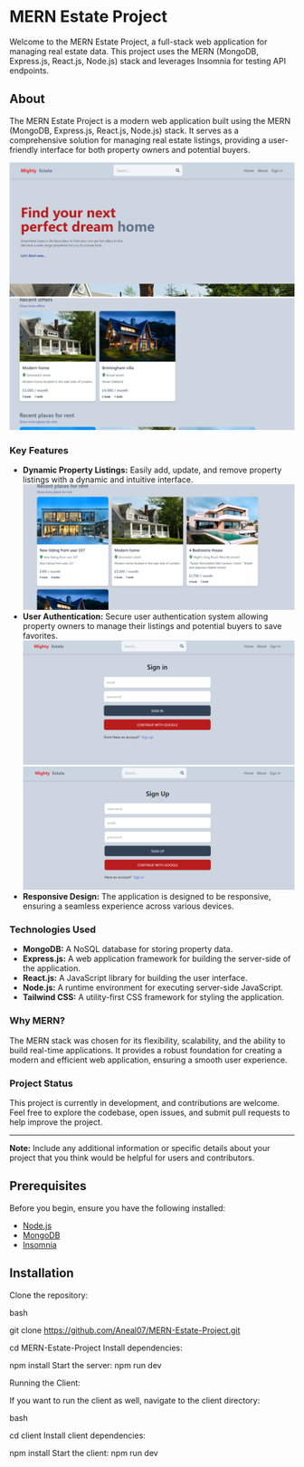 # MERN Estate Project



Welcome to the MERN Estate Project, a full-stack web application for managing real estate data. This project uses the MERN (MongoDB, Express.js, React.js, Node.js) stack and leverages Insomnia for testing API endpoints.

## About

The MERN Estate Project is a modern web application built using the MERN (MongoDB, Express.js, React.js, Node.js) stack. It serves as a comprehensive solution for managing real estate listings, providing a user-friendly interface for both property owners and potential buyers.

![Screenshot](./images/1.png)
![Screenshot](./images/2.png)

### Key Features

- **Dynamic Property Listings:** Easily add, update, and remove property listings with a dynamic and intuitive interface.
![Screenshot](./images/3.png)
- **User Authentication:** Secure user authentication system allowing property owners to manage their listings and potential buyers to save favorites.
![Screenshot](./images/4.png)
![Screenshot](./images/5.png)
- **Responsive Design:** The application is designed to be responsive, ensuring a seamless experience across various devices.

### Technologies Used

- **MongoDB:** A NoSQL database for storing property data.
- **Express.js:** A web application framework for building the server-side of the application.
- **React.js:** A JavaScript library for building the user interface.
- **Node.js:** A runtime environment for executing server-side JavaScript.
- **Tailwind CSS:** A utility-first CSS framework for styling the application.

### Why MERN?

The MERN stack was chosen for its flexibility, scalability, and the ability to build real-time applications. It provides a robust foundation for creating a modern and efficient web application, ensuring a smooth user experience.

### Project Status

This project is currently in development, and contributions are welcome. Feel free to explore the codebase, open issues, and submit pull requests to help improve the project.

---

**Note:** Include any additional information or specific details about your project that you think would be helpful for users and contributors.


## Prerequisites

Before you begin, ensure you have the following installed:

- [Node.js](https://nodejs.org/)
- [MongoDB](https://www.mongodb.com/)
- [Insomnia](https://insomnia.rest/)

## Installation


Clone the repository:

bash

git clone https://github.com/Aneal07/MERN-Estate-Project.git

cd MERN-Estate-Project
Install dependencies:


npm install
Start the server:
npm run dev

Running the Client:

If you want to run the client as well, navigate to the client directory:

bash

cd client
Install client dependencies:

npm install
Start the client:
npm run dev






